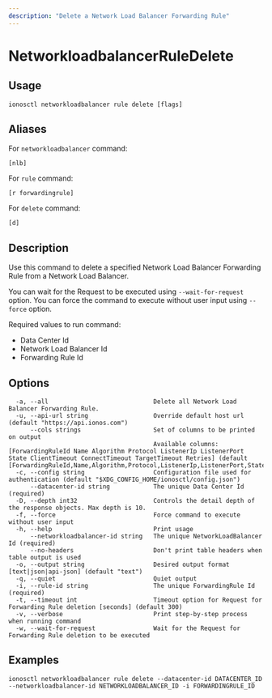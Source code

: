 ```yaml
---
description: "Delete a Network Load Balancer Forwarding Rule"
---
```


# NetworkloadbalancerRuleDelete

## Usage

```text
ionosctl networkloadbalancer rule delete [flags]
```

## Aliases

For `networkloadbalancer` command:

```text
[nlb]
```

For `rule` command:

```text
[r forwardingrule]
```

For `delete` command:

```text
[d]
```

## Description

Use this command to delete a specified Network Load Balancer Forwarding Rule from a Network Load Balancer.

You can wait for the Request to be executed using `--wait-for-request` option. You can force the command to execute without user input using `--force` option.

Required values to run command:

* Data Center Id
* Network Load Balancer Id
* Forwarding Rule Id

## Options

```text
  -a, --all                             Delete all Network Load Balancer Forwarding Rule.
  -u, --api-url string                  Override default host url (default "https://api.ionos.com")
      --cols strings                    Set of columns to be printed on output 
                                        Available columns: [ForwardingRuleId Name Algorithm Protocol ListenerIp ListenerPort State ClientTimeout ConnectTimeout TargetTimeout Retries] (default [ForwardingRuleId,Name,Algorithm,Protocol,ListenerIp,ListenerPort,State])
  -c, --config string                   Configuration file used for authentication (default "$XDG_CONFIG_HOME/ionosctl/config.json")
      --datacenter-id string            The unique Data Center Id (required)
  -D, --depth int32                     Controls the detail depth of the response objects. Max depth is 10.
  -f, --force                           Force command to execute without user input
  -h, --help                            Print usage
      --networkloadbalancer-id string   The unique NetworkLoadBalancer Id (required)
      --no-headers                      Don't print table headers when table output is used
  -o, --output string                   Desired output format [text|json|api-json] (default "text")
  -q, --quiet                           Quiet output
  -i, --rule-id string                  The unique ForwardingRule Id (required)
  -t, --timeout int                     Timeout option for Request for Forwarding Rule deletion [seconds] (default 300)
  -v, --verbose                         Print step-by-step process when running command
  -w, --wait-for-request                Wait for the Request for Forwarding Rule deletion to be executed
```

## Examples

```text
ionosctl networkloadbalancer rule delete --datacenter-id DATACENTER_ID --networkloadbalancer-id NETWORKLOADBALANCER_ID -i FORWARDINGRULE_ID
```


